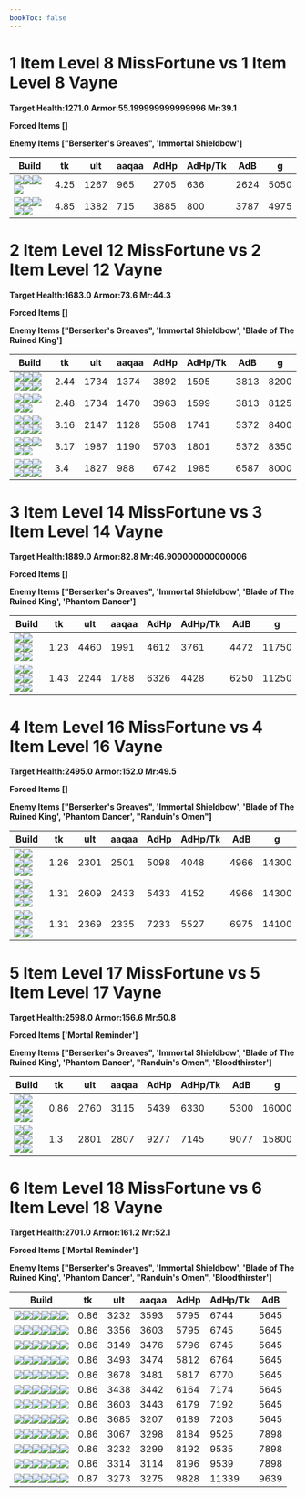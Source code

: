 ```yaml
---
bookToc: false
---
```


# 1 Item Level 8 MissFortune vs 1 Item Level 8 Vayne

**Target Health:1271.0 Armor:55.199999999999996 Mr:39.1**


**Forced Items []**


**Enemy Items ["Berserker's Greaves", 'Immortal Shieldbow']**




Build | tk | ult | aaqaa | AdHp | AdHp/Tk | AdB | g
-|-|-|-|-|-|-|-
![](/item/6671.png)![](/item/1001.png)![](/item/1053.png)![](/item/1055.png)|4.25|1267|965|2705|636|2624|5050
![](/item/6673.png)![](/item/1001.png)![](/item/1055.png)![](/item/1037.png)![](/item/1036.png)|4.85|1382|715|3885|800|3787|4975




























































# 2 Item Level 12 MissFortune vs 2 Item Level 12 Vayne

**Target Health:1683.0 Armor:73.6 Mr:44.3**


**Forced Items []**


**Enemy Items ["Berserker's Greaves", 'Immortal Shieldbow', 'Blade of The Ruined King']**




Build | tk | ult | aaqaa | AdHp | AdHp/Tk | AdB | g
-|-|-|-|-|-|-|-
![](/item/6672.png)![](/item/3124.png)![](/item/1001.png)![](/item/1053.png)![](/item/1055.png)![](/item/1036.png)|2.44|1734|1374|3892|1595|3813|8200
![](/item/3153.png)![](/item/3124.png)![](/item/1001.png)![](/item/1055.png)![](/item/1037.png)|2.48|1734|1470|3963|1599|3813|8125
![](/item/6673.png)![](/item/6672.png)![](/item/1001.png)![](/item/1055.png)![](/item/1038.png)![](/item/1036.png)|3.16|2147|1128|5508|1741|5372|8400
![](/item/6673.png)![](/item/3153.png)![](/item/1001.png)![](/item/1055.png)![](/item/1038.png)|3.17|1987|1190|5703|1801|5372|8350
![](/item/3026.png)![](/item/6672.png)![](/item/1001.png)![](/item/1053.png)![](/item/1055.png)![](/item/1036.png)|3.4|1827|988|6742|1985|6587|8000




























































# 3 Item Level 14 MissFortune vs 3 Item Level 14 Vayne

**Target Health:1889.0 Armor:82.8 Mr:46.900000000000006**


**Forced Items []**


**Enemy Items ["Berserker's Greaves", 'Immortal Shieldbow', 'Blade of The Ruined King', 'Phantom Dancer']**




Build | tk | ult | aaqaa | AdHp | AdHp/Tk | AdB | g
-|-|-|-|-|-|-|-
![](/item/3033.png)![](/item/6676.png)![](/item/3142.png)![](/item/1053.png)![](/item/1055.png)![](/item/1038.png)|1.23|4460|1991|4612|3761|4472|11750
![](/item/6672.png)![](/item/3124.png)![](/item/6673.png)![](/item/1001.png)![](/item/1055.png)![](/item/1038.png)|1.43|2244|1788|6326|4428|6250|11250




























































# 4 Item Level 16 MissFortune vs 4 Item Level 16 Vayne

**Target Health:2495.0 Armor:152.0 Mr:49.5**


**Forced Items []**


**Enemy Items ["Berserker's Greaves", 'Immortal Shieldbow', 'Blade of The Ruined King', 'Phantom Dancer', "Randuin's Omen"]**




Build | tk | ult | aaqaa | AdHp | AdHp/Tk | AdB | g
-|-|-|-|-|-|-|-
![](/item/6672.png)![](/item/3124.png)![](/item/3091.png)![](/item/3153.png)![](/item/1001.png)![](/item/1038.png)|1.26|2301|2501|5098|4048|4966|14300
![](/item/6672.png)![](/item/3124.png)![](/item/3072.png)![](/item/3153.png)![](/item/1001.png)![](/item/1038.png)|1.31|2609|2433|5433|4152|4966|14300
![](/item/6672.png)![](/item/3124.png)![](/item/6673.png)![](/item/3153.png)![](/item/1001.png)![](/item/1038.png)|1.31|2369|2335|7233|5527|6975|14100




























































# 5 Item Level 17 MissFortune vs 5 Item Level 17 Vayne

**Target Health:2598.0 Armor:156.6 Mr:50.8**


**Forced Items ['Mortal Reminder']**


**Enemy Items ["Berserker's Greaves", 'Immortal Shieldbow', 'Blade of The Ruined King', 'Phantom Dancer', "Randuin's Omen", 'Bloodthirster']**




Build | tk | ult | aaqaa | AdHp | AdHp/Tk | AdB | g
-|-|-|-|-|-|-|-
![](/item/6672.png)![](/item/3124.png)![](/item/3091.png)![](/item/3153.png)![](/item/3033.png)![](/item/1001.png)|0.86|2760|3115|5439|6330|5300|16000
![](/item/6672.png)![](/item/3124.png)![](/item/3026.png)![](/item/3033.png)![](/item/3153.png)![](/item/1001.png)|1.3|2801|2807|9277|7145|9077|15800




























































# 6 Item Level 18 MissFortune vs 6 Item Level 18 Vayne

**Target Health:2701.0 Armor:161.2 Mr:52.1**


**Forced Items ['Mortal Reminder']**


**Enemy Items ["Berserker's Greaves", 'Immortal Shieldbow', 'Blade of The Ruined King', 'Phantom Dancer', "Randuin's Omen", 'Bloodthirster']**




Build | tk | ult | aaqaa | AdHp | AdHp/Tk | AdB
-|-|-|-|-|-|-
![](/item/6672.png)![](/item/3124.png)![](/item/3091.png)![](/item/3153.png)![](/item/3033.png)![](/item/3094.png)|0.86|3232|3593|5795|6744|5645
![](/item/6672.png)![](/item/3124.png)![](/item/3094.png)![](/item/3033.png)![](/item/3095.png)![](/item/3153.png)|0.86|3356|3603|5795|6745|5645
![](/item/6672.png)![](/item/3124.png)![](/item/3091.png)![](/item/3153.png)![](/item/3033.png)![](/item/3046.png)|0.86|3149|3476|5796|6745|5645
![](/item/6672.png)![](/item/3124.png)![](/item/3085.png)![](/item/3033.png)![](/item/3153.png)![](/item/6676.png)|0.86|3493|3474|5812|6764|5645
![](/item/6672.png)![](/item/3124.png)![](/item/3046.png)![](/item/3033.png)![](/item/3153.png)![](/item/6676.png)|0.86|3678|3481|5817|6770|5645
![](/item/6672.png)![](/item/3124.png)![](/item/3072.png)![](/item/3153.png)![](/item/3033.png)![](/item/3085.png)|0.86|3438|3442|6164|7174|5645
![](/item/6672.png)![](/item/3124.png)![](/item/3072.png)![](/item/3153.png)![](/item/3046.png)![](/item/3033.png)|0.86|3603|3443|6179|7192|5645
![](/item/3153.png)![](/item/3124.png)![](/item/3072.png)![](/item/3033.png)![](/item/3091.png)![](/item/3094.png)|0.86|3685|3207|6189|7203|5645
![](/item/6672.png)![](/item/3124.png)![](/item/6673.png)![](/item/3153.png)![](/item/3085.png)![](/item/3033.png)|0.86|3067|3298|8184|9525|7898
![](/item/6672.png)![](/item/3124.png)![](/item/6673.png)![](/item/3153.png)![](/item/3046.png)![](/item/3033.png)|0.86|3232|3299|8192|9535|7898
![](/item/3153.png)![](/item/3124.png)![](/item/3091.png)![](/item/3033.png)![](/item/3094.png)![](/item/6673.png)|0.86|3314|3114|8196|9539|7898
![](/item/6672.png)![](/item/3124.png)![](/item/3026.png)![](/item/3033.png)![](/item/3153.png)![](/item/3094.png)|0.87|3273|3275|9828|11339|9639




























































